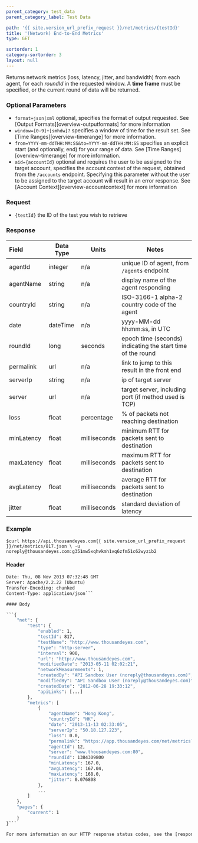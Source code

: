 ```yaml
---
parent_category: test_data
parent_category_label: Test Data

path: '{{ site.version_url_prefix_request }}/net/metrics/{testId}'
title: '(Network) End-to-End Metrics'
type: GET

sortorder: 1
category-sortorder: 3
layout: null
---
```


Returns network metrics (loss, latency, jitter, and bandwidth) from each agent, for each *roundId* in the requested window.  A **time frame** must be specified, or the current round of data will be returned.

### Optional Parameters

* `format=json|xml` optional, specifies the format of output requested.  See [Output Formats][overview-outputformats] for more information
* `window=[0-9]+[smhdw]?` specifies a window of time for the result set.  See [Time Ranges][overview-timerange] for more information.
* `from=YYYY-mm-ddTHH:MM:SS&to=YYYY-mm-ddTHH:MM:SS` specifies an explicit start (and optionally, end) for your range of data.  See [Time Ranges][overview-timerange] for more information.
* `aid={accountId}` optional and requires the user to be assigned to the target account, specifies the account context of the request, obtained from the `/accounts` endpoint.  Specifying this parameter without the user to be assigned to the target account will result in an error response. See [Account Context][overview-accountcontext] for more information

### Request

* `{testId}` the ID of the test you wish to retrieve

### Response

Field | Data Type | Units | Notes
:------------|-------------|-------------|-------------|
agentId | integer | n/a | unique ID of agent, from `/agents` endpoint
agentName | string | n/a | display name of the agent responding
countryId | string | n/a | ISO-3166-1 alpha-2 country code of the agent
date | dateTime | n/a | yyyy-MM-dd hh:mm:ss, in UTC
roundId | long | seconds | epoch time (seconds) indicating the start time of the round
permalink | url | n/a | link to jump to this result in the front end
serverIp | string | n/a | ip of target server
server | url | n/a | target server, including port (if method used is TCP)
loss | float | percentage | % of packets not reaching destination
minLatency | float | milliseconds | minimum RTT for packets sent to destination
maxLatency | float | milliseconds | maximum RTT for packets sent to destination
avgLatency | float | milliseconds | average RTT for packets sent to destination
jitter | float | milliseconds | standard deviation of latency


### Example

`$curl https://api.thousandeyes.com{{ site.version_url_prefix_request }}/net/metrics/817.json \
  -u noreply@thousandeyes.com:g351mw5xqhvkmh1vq6zfm51c62wyzib2`

#### Header

```HTTP/1.1 200 OK
Date: Thu, 08 Nov 2013 07:32:48 GMT
Server: Apache/2.2.22 (Ubuntu)
Transfer-Encoding: chunked
Content-Type: application/json```

#### Body

```{
    "net": {
        "test": {
            "enabled": 1,
            "testId": 817,
            "testName": "http://www.thousandeyes.com",
            "type": "http-server",
            "interval": 900,
            "url": "http://www.thousandeyes.com",
            "modifiedDate": "2013-05-11 02:02:21",
            "networkMeasurements": 1,
            "createdBy": "API Sandbox User (noreply@thousandeyes.com)",
            "modifiedBy": "API Sandbox User (noreply@thousandeyes.com)",
            "createdDate": "2012-06-28 19:33:12",
            "apiLinks": [...]
        },
        "metrics": [
            {
                "agentName": "Hong Kong",
                "countryId": "HK",
                "date": "2013-11-13 02:33:05",
                "serverIp": "50.18.127.223",
                "loss": 0.0,
                "permalink": "https://app.thousandeyes.com/net/metrics?__a=75&testId=817&roundId=1384309800&serverId=71&agentId=12",
                "agentId": 12,
                "server": "www.thousandeyes.com:80",
                "roundId": 1384309800
                "minLatency": 167.0,
                "avgLatency": 167.04,
                "maxLatency": 168.0,
                "jitter": 0.076808
            },
            ...
        ]
    },
    "pages": {
        "current": 1
    }
}```

For more information on our HTTP response status codes, see the [response status codes documentation][overview-responsestatuscodes].
